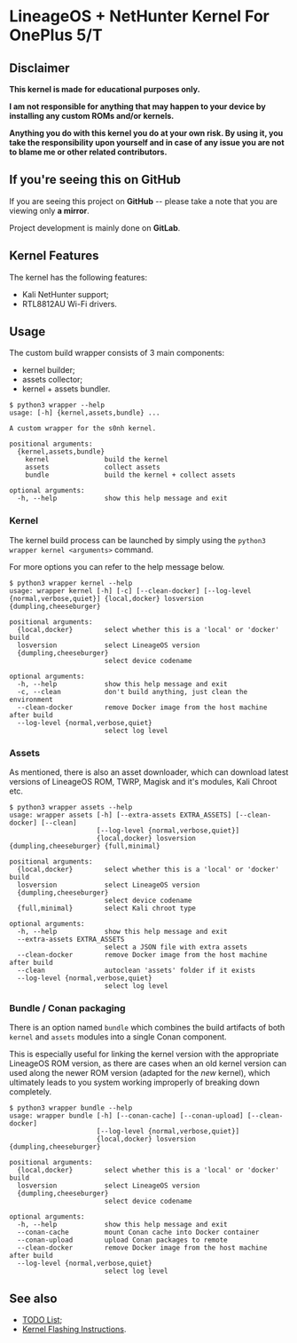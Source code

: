 # LineageOS + NetHunter Kernel For OnePlus 5/T

## **Disclaimer**

**This kernel is made for educational purposes only.**

**I am not responsible for anything that may happen to your device by installing any custom ROMs and/or kernels.**

**Anything you do with this kernel you do at your own risk. By using it, you take the responsibility upon yourself and in case of any issue you are not to blame me or other related contributors.**


## **If you're seeing this on GitHub**

If you are seeing this project on **GitHub** -- please take a note that you are viewing only **a mirror**.

Project development is mainly done on **GitLab**.


## **Kernel Features**

The kernel has the following features:

- Kali NetHunter support;
- RTL8812AU Wi-Fi drivers.


## **Usage**

The custom build wrapper consists of 3 main components:

- kernel builder;
- assets collector;
- kernel + assets bundler.

```help
$ python3 wrapper --help
usage: [-h] {kernel,assets,bundle} ...

A custom wrapper for the s0nh kernel.

positional arguments:
  {kernel,assets,bundle}
    kernel              build the kernel
    assets              collect assets
    bundle              build the kernel + collect assets

optional arguments:
  -h, --help            show this help message and exit
```


### **Kernel**

The kernel build process can be launched by simply using the `python3 wrapper kernel <arguments>` command.

For more options you can refer to the help message below.

```help
$ python3 wrapper kernel --help
usage: wrapper kernel [-h] [-c] [--clean-docker] [--log-level {normal,verbose,quiet}] {local,docker} losversion {dumpling,cheeseburger}

positional arguments:
  {local,docker}        select whether this is a 'local' or 'docker' build
  losversion            select LineageOS version
  {dumpling,cheeseburger}
                        select device codename

optional arguments:
  -h, --help            show this help message and exit
  -c, --clean           don't build anything, just clean the environment
  --clean-docker        remove Docker image from the host machine after build
  --log-level {normal,verbose,quiet}
                        select log level
```


### **Assets**

As mentioned, there is also an asset downloader, which can download latest versions of LineageOS ROM, TWRP, Magisk and it's modules, Kali Chroot etc.

```help
$ python3 wrapper assets --help
usage: wrapper assets [-h] [--extra-assets EXTRA_ASSETS] [--clean-docker] [--clean]
                      [--log-level {normal,verbose,quiet}]
                      {local,docker} losversion {dumpling,cheeseburger} {full,minimal}

positional arguments:
  {local,docker}        select whether this is a 'local' or 'docker' build
  losversion            select LineageOS version
  {dumpling,cheeseburger}
                        select device codename
  {full,minimal}        select Kali chroot type

optional arguments:
  -h, --help            show this help message and exit
  --extra-assets EXTRA_ASSETS
                        select a JSON file with extra assets
  --clean-docker        remove Docker image from the host machine after build
  --clean               autoclean 'assets' folder if it exists
  --log-level {normal,verbose,quiet}
                        select log level
```


### **Bundle / Conan packaging**

There is an option named `bundle` which combines the build artifacts of both `kernel` and `assets` modules into a single Conan component.

This is especially useful for linking the kernel version with the appropriate LineageOS ROM version, as there are cases when an old kernel version can used along the newer ROM version (adapted for the *new* kernel), which ultimately leads to you system working improperly of breaking down completely.

```help
$ python3 wrapper bundle --help
usage: wrapper bundle [-h] [--conan-cache] [--conan-upload] [--clean-docker]
                      [--log-level {normal,verbose,quiet}]
                      {local,docker} losversion {dumpling,cheeseburger}

positional arguments:
  {local,docker}        select whether this is a 'local' or 'docker' build
  losversion            select LineageOS version
  {dumpling,cheeseburger}
                        select device codename

optional arguments:
  -h, --help            show this help message and exit
  --conan-cache         mount Conan cache into Docker container
  --conan-upload        upload Conan packages to remote
  --clean-docker        remove Docker image from the host machine after build
  --log-level {normal,verbose,quiet}
                        select log level
```


## **See also**

- [TODO List](documentation/TODO.md);
- [Kernel Flashing Instructions](documentation/FLASHING.md).
